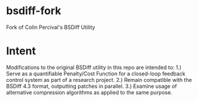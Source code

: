 # bsdiff-fork
Fork of Colin Percival's BSDiff Utility

# Intent
Modifications to the original BSDiff utility in this repo are intended to:
1.) Serve as a quantifiable Penalty/Cost Function for a closed-loop feedback control system as part of a research project.
2.) Remain compatible with the BSDiff 4.3 format, outputting patches in parallel.
3.) Examine usage of alternative compression algorithms as applied to the same purpose.
